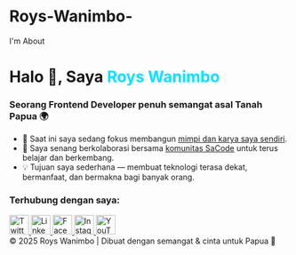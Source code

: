 # Roys-Wanimbo-
I'm About 
<!DOCTYPE html>
<html lang="id">
<body>

  <h1>Halo <span class="wave">👋</span>, Saya <span style="color:#00e5ff;">Roys Wanimbo</span></h1>
  <h3>Seorang Frontend Developer penuh semangat asal Tanah Papua 🌍</h3>

  <ul>
    <li>🚀 Saat ini saya sedang fokus membangun <a href="https://github.com/royswanimbo" target="_blank">mimpi dan karya saya sendiri</a>.</li>
    <li>🤝 Saya senang berkolaborasi bersama <a href="http://www.sacode.web.id/" target="_blank">komunitas SaCode</a> untuk terus belajar dan berkembang.</li>
    <li>💡 Tujuan saya sederhana — membuat teknologi terasa dekat, bermanfaat, dan bermakna bagi banyak orang.</li>
  </ul>

  <h3>Terhubung dengan saya:</h3>
  <div class="social-icons">
    <a href="https://twitter.com/royswanimbo" target="_blank">
      <img src="https://raw.githubusercontent.com/rahuldkjain/github-profile-readme-generator/master/src/images/icons/Social/twitter.svg" alt="Twitter" height="35" width="35">
    </a>
    <a href="https://linkedin.com/in/royswanimbo" target="_blank">
      <img src="https://raw.githubusercontent.com/rahuldkjain/github-profile-readme-generator/master/src/images/icons/Social/linked-in-alt.svg" alt="LinkedIn" height="35" width="35">
    </a>
    <a href="https://fb.com/royswanimbo" target="_blank">
      <img src="https://raw.githubusercontent.com/rahuldkjain/github-profile-readme-generator/master/src/images/icons/Social/facebook.svg" alt="Facebook" height="35" width="35">
    </a>
    <a href="https://instagram.com/royswanimbo" target="_blank">
      <img src="https://raw.githubusercontent.com/rahuldkjain/github-profile-readme-generator/master/src/images/icons/Social/instagram.svg" alt="Instagram" height="35" width="35">
    </a>
    <a href="https://www.youtube.com/c/royswanimbo" target="_blank">
      <img src="https://raw.githubusercontent.com/rahuldkjain/github-profile-readme-generator/master/src/images/icons/Social/youtube.svg" alt="YouTube" height="35" width="35">
    </a>
  </div>

  <footer>
    © 2025 Roys Wanimbo | Dibuat dengan semangat & cinta untuk Papua 💙
  </footer>

</body>
</html>
